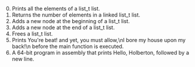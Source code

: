 0. Prints all the elements of a list_t list.
1. Returns the number of elements in a linked list_t list.
2. Adds a new node at the beginning of a list_t list.
3. Adds a new node at the end of a list_t list.
4. Frees a list_t list.
100. Prints You're beat! and yet, you must allow,\nI bore my house upon my back!\n before the main function is executed.
101. A 64-bit program in assembly that prints Hello, Holberton, followed by a new line.
